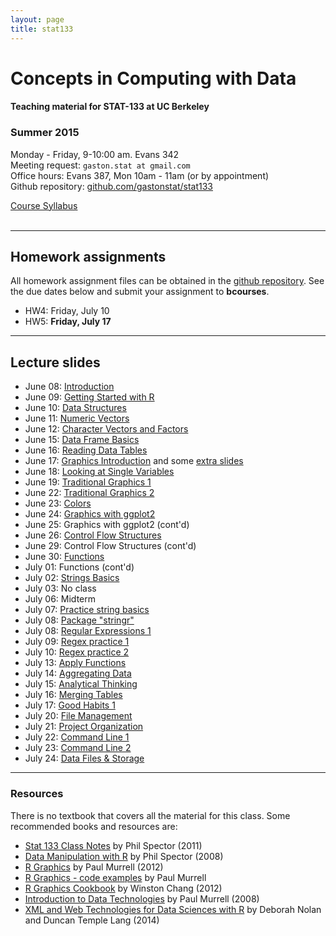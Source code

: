 ```yaml
---
layout: page
title: stat133
---
```


# Concepts in Computing with Data

#### Teaching material for STAT-133 at UC Berkeley


### Summer 2015

Monday - Friday, 9-10:00 am. Evans 342<br>
Meeting request: ```gaston.stat at gmail.com```<br>
Office hours: Evans 387, Mon 10am - 11am (or by appointment)<br>
Github repository: [github.com/gastonstat/stat133](https://github.com/gastonstat/stat133)<br>

<a class="graybutton" href="/teaching/stat133/stat133_summer2015_syllabus.pdf" target="_blank">Course Syllabus</a>
<br>
<br>

<hr class="margin" />

## Homework assignments

All homework assignment files can be obtained in the [github repository](https://github.com/gastonstat/stat133). See the due dates below and submit your assignment to __bcourses__.

- HW4: Friday, July 10
- HW5: __Friday, July 17__

<hr class="margin" />

## Lecture slides

- June 08: [Introduction](/teaching/stat133/01-introduction.pdf)
- June 09: [Getting Started with R](/teaching/stat133/02-R-basics.pdf)
- June 10: [Data Structures](/teaching/stat133/03-data-structures.pdf)
- June 11: [Numeric Vectors](/teaching/stat133/04-numeric-vectors.pdf)
- June 12: [Character Vectors and Factors](/teaching/stat133/05-char-vectors-factors.pdf)
- June 15: [Data Frame Basics](/teaching/stat133/06-dataframe-basics.pdf)
- June 16: [Reading Data Tables](/teaching/stat133/07-import-data-tables.pdf)
- June 17: [Graphics Introduction](/teaching/stat133/08-graphics-introduction.pdf) and some [extra slides](http://bit.ly/1L0UdlS)
- June 18: [Looking at Single Variables](/teaching/stat133/09-univariate-graphics.pdf)
- June 19: [Traditional Graphics 1](/teaching/stat133/10-base-graphics1.pdf)
- June 22: [Traditional Graphics 2](/teaching/stat133/11-base-graphics2.pdf)
- June 23: [Colors](/teaching/stat133/12-colors.pdf)
- June 24: [Graphics with ggplot2](/teaching/stat133/13-ggplot.pdf)
- June 25: Graphics with ggplot2 (cont'd)
- June 26: [Control Flow Structures](/teaching/stat133/14-control-flow.pdf)
- June 29: Control Flow Structures (cont'd)
- June 30: [Functions](/teaching/stat133/15-functions.pdf)
- July 01: Functions (cont'd)
- July 02: [Strings Basics](/teaching/stat133/16-strings-basics.pdf)
- July 03: No class
- July 06: Midterm
- July 07: [Practice string basics](/teaching/stat133/lecture-jul-07.Rmd)
- July 08: [Package "stringr"](/teaching/stat133/17-stringr-basics.pdf)
- July 08: [Regular Expressions 1](/teaching/stat133/18-regex1.pdf)
- July 09: [Regex practice 1](/teaching/stat133/lecture-regex.Rmd)
- July 10: [Regex practice 2](/teaching/stat133/more-regex.Rmd)
- July 13: [Apply Functions](/teaching/stat133/19-apply-functions.pdf)
- July 14: [Aggregating Data](/teaching/stat133/aggregate-data.Rmd)
- July 15: [Analytical Thinking](http://bit.ly/1I1dNz0)
- July 16: [Merging Tables](/teaching/stat133/20-merging-data.pdf)
- July 17: [Good Habits 1](/teaching/stat133/21-good-habits1.pdf)
- July 20: [File Management](/teaching/stat133/22-file-system.pdf)
- July 21: [Project Organization](/teaching/stat133/23-project-organization.pdf)
- July 22: [Command Line 1](/teaching/stat133/24-command-line1.pdf)
- July 23: [Command Line 2](/teaching/stat133/25-command-line2.pdf)
- July 24: [Data Files & Storage](/teaching/stat133/26-data-storage.pdf)


<hr class="margin" />

### Resources

There is no textbook that covers all the material for this class. Some recommended books and resources are:

- [Stat 133 Class Notes](http://www.stat.berkeley.edu/~s133/resources.html) by Phil Spector (2011)
- [Data Manipulation with R](http://www.springer.com/us/book/9780387747309) by Phil Spector (2008)
- [R Graphics](http://lux.e-reading.bz/bookreader.php/137370/C486x_C02.pdf) by Paul Murrell (2012)
- [R Graphics - code examples](https://www.stat.auckland.ac.nz/~paul/RGraphics/rgraphics.html) by Paul Murrell
- [R Graphics Cookbook](http://proquest.safaribooksonline.com/9781449363086) by Winston Chang (2012)
- [Introduction to Data Technologies](https://www.stat.auckland.ac.nz/~paul/ItDT/) by Paul Murrell (2008)
- [XML and Web Technologies for Data Sciences with R](http://link.springer.com/book/10.1007%2F978-1-4614-7900-0) by Deborah Nolan and Duncan Temple Lang (2014)
 

